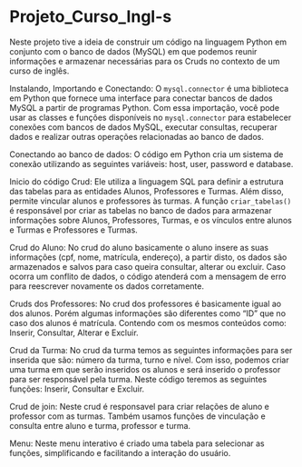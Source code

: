# Projeto_Curso_Ingl-s
Neste projeto tive a ideia de construir um código na
linguagem Python em conjunto com o banco de dados (MySQL) em que
podemos reunir informações e armazenar necessárias para os Cruds no
contexto de um curso de inglês.

Instalando, Importando e Conectando: O `mysql.connector` é uma biblioteca
em Python que fornece uma interface para conectar bancos de dados MySQL
a partir de programas Python. Com essa importação, você pode usar as classes
e funções disponíveis no `mysql.connector` para estabelecer conexões com
bancos de dados MySQL, executar consultas, recuperar dados e realizar outras
operações relacionadas ao banco de dados.

Conectando ao banco de dados: O código em Python cria um sistema de
conexão utilizando as seguintes variáveis: host, user, password e database. 

Inicio do código Crud: Ele utiliza a linguagem SQL para definir a estrutura das
tabelas para as entidades Alunos, Professores e Turmas. Além disso, permite
vincular alunos e professores às turmas. A função `criar_tabelas()` é
responsável por criar as tabelas no banco de dados para armazenar
informações sobre Alunos, Professores, Turmas, e os vínculos entre alunos e
Turmas e Professores e Turmas.

Crud do Aluno: No crud do aluno basicamente o aluno insere as suas
informações (cpf, nome, matrícula, endereço), a partir disto, os dados são
armazenados e salvos para caso queira consultar, alterar ou excluir. Caso
ocorra um conflito de dados, o código atenderá com a mensagem de erro para
reescrever novamente os dados corretamente.

Cruds dos Professores: No crud dos professores é basicamente igual ao dos
alunos. Porém algumas informações são diferentes como “ID” que no caso dos alunos
é matrícula. Contendo com os mesmos conteúdos como: Inserir, Consultar, Alterar e
Excluir. 

Crud da Turma: No crud da turma temos as seguintes informações para ser
inserida que são: número da turma, turno e nível. Com isso, podemos criar uma
turma em que serão inseridos os alunos e será inserido o professor para ser
responsável pela turma. Neste código teremos as seguintes funções: Inserir,
Consultar e Excluir.

Crud de join: Neste crud é responsavel para criar relações de aluno e
professor com as turmas. Também usamos funções de vinculação e consulta
entre aluno e turma, professor e turma.

Menu: Neste menu interativo é criado uma tabela para selecionar as funções,
simplificando e facilitando a interação do usuário.
